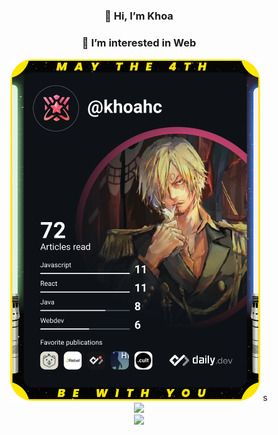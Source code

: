 

<div align=center>
    <h3>👋 Hi, I’m Khoa</h3>
    <h3>👀 I’m interested in Web</h3>
</div>

<div align=center>
    <a href="https://app.daily.dev/khoahc"><img src="https://github.com/khoahc/khoahc/blob/main/devcard.svg" width="400" alt="Dang Khoa's Dev Card"/></a>
   s</a>
</div>

<div align=center>
  <img src="http://github-readme-streak-stats.herokuapp.com?user=khoahc&theme=dracula&date_format=M%20j%5B%2C%20Y%5D" />
</div>
<div align=center>
  <img src="https://github-readme-stats.vercel.app/api?username=khoahc&hide=contribs,prs&theme=dracula&date_format=M%20j%5B%2C%20Y%5D" />
</div>
